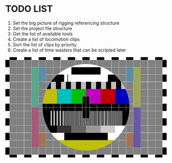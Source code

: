 # TODO LIST

1. Set the big picture of rigging referencing structure
3. Set the project file structure
4. Get the list of available tools
5. Create a list of locomotion clips
6. Sort the list of clips by priority
7. Create a list of time wasters that can be scripted later

![Test Image](./images/test_image.png)
